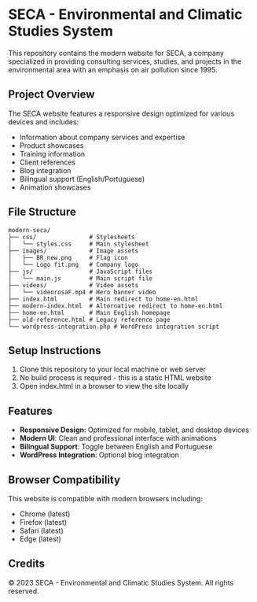 # SECA - Environmental and Climatic Studies System

This repository contains the modern website for SECA, a company specialized in providing consulting services, studies, and projects in the environmental area with an emphasis on air pollution since 1995.

## Project Overview

The SECA website features a responsive design optimized for various devices and includes:
- Information about company services and expertise
- Product showcases
- Training information
- Client references
- Blog integration
- Bilingual support (English/Portuguese)
- Animation showcases

## File Structure

```
modern-seca/
├── css/               # Stylesheets
│   └── styles.css     # Main stylesheet
├── images/            # Image assets
│   ├── BR_new.png     # Flag icon
│   └── Logo fit.png   # Company logo
├── js/                # JavaScript files
│   └── main.js        # Main script file
├── videos/            # Video assets
│   └── videorosaF.mp4 # Hero banner video
├── index.html         # Main redirect to home-en.html
├── modern-index.html  # Alternative redirect to home-en.html
├── home-en.html       # Main English homepage
├── old-reference.html # Legacy reference page
└── wordpress-integration.php # WordPress integration script
```

## Setup Instructions

1. Clone this repository to your local machine or web server
2. No build process is required - this is a static HTML website
3. Open index.html in a browser to view the site locally

## Features

- **Responsive Design**: Optimized for mobile, tablet, and desktop devices
- **Modern UI**: Clean and professional interface with animations
- **Bilingual Support**: Toggle between English and Portuguese
- **WordPress Integration**: Optional blog integration

## Browser Compatibility

This website is compatible with modern browsers including:
- Chrome (latest)
- Firefox (latest)
- Safari (latest)
- Edge (latest)

## Credits

© 2023 SECA - Environmental and Climatic Studies System. All rights reserved. 